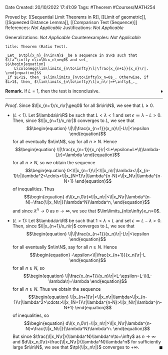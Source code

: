 <div class="topSpace"></div>

Date Created: 20/10/2022 17:41:09
Tags: #Theorem #Courses/MATH254

Proved by: [[Sequential Limit Theorems in R]], [[Limit of geometric]], [[Squeezed Distance Lemma]], [[Comparison Test (Sequence)]]
References: _Not Applicable_
Justifications: _Not Applicable_

Generalizations: _Not Applicable_
Counterexamples: _Not Applicable_

``` ad-Theorem
title: Theorem (Ratio Test).

_Let_ $\tpl{x_n}_{n\in\N}$ _be a sequence in $\R$ such that $\fa^\infty n\in\N:x_n\neq0$ and set_
$$\begin{equation}
    L\coloneqq\lim\limits_{n\to\infty}\l|\frac{x_{n+1}}{x_n}\r|.
\end{equation}$$
_If $L<1$, then_ $\lim\limits_{n\to\infty}x_n=0$_. Otherwise, if $L>1$, then_ $\lim\limits_{n\to\infty}\l|x_n\r|=+\infty$_._

```

**Remark.** If $L=1$, then the test is inconclusive.<span style="float:right;">$\blacklozenge$</span>

---

_Proof_. Since $\l|x_{n+1}/x_n\r|\geq0$ for all $n\in\N$, we see that $L\geq0$.
* ($L<1$). Let $\lambda\in\R$ be such that $L<\lambda<1$ and set $\epsilon\coloneqq\lambda-L>0$. Then, since $\l|x_{n+1}/x_n\r|$ converges to $L$, we see that
$$\begin{equation}
    \l|\l|\frac{x_{n+1}}{x_n}\r|-L\r|<\epsilon
\end{equation}$$
for all eventually $n\in\N$, say for all $n\geq N$. Hence
$$\begin{equation}
    \l|\frac{x_{n+1}}{x_n}\r|<L+\epsilon=L+\l(\lambda-L\r)=\lambda
\end{equation}$$
for all $n\geq N$, so we obtain the sequence
$$\begin{equation}
    0<\l|x_{n+1}\r|<\l|x_n\r|\lambda<\l|x_{n-1}\r|\lambda^2<\cdots<\l|x_{N+1}\r|\lambda^{n-N}<\l|x_N\r|\lambda^{n-N+1}
\end{equation}$$
of inequalities. Thus
$$\begin{equation}
    d\l(x_n,0\r)=\l|x_n\r|<\l|x_N\r|\lambda^{n-N}=\frac{\l|x_N\r|}{\lambda^N}\lambda^n,
\end{equation}$$
and since $\lambda^n\to0$ as $n\to\infty$, we see that $\lim\limits_{n\to\infty}x_n=0$.

* ($L>1$): Let $\lambda\in\R$ be such that $1<\lambda<L$ and set $\epsilon\coloneqq L-\lambda>0$. Then, since $\l|x_{n+1}/x_n\r|$ converges to $L$, we see that
$$\begin{equation}
    \l|\l|\frac{x_{n+1}}{x_n}\r|-L\r|<\epsilon
\end{equation}$$
for all eventually $n\in\N$, say for all $n\geq N$. Hence
$$\begin{equation}
    -\epsilon<\l|\frac{x_{n+1}}{x_n}\r|-L
\end{equation}$$
for all $n\geq N$, so
$$\begin{equation}
    \l|\frac{x_{n+1}}{x_n}\r|>L-\epsilon=L-\l(L-\lambda\r)=\lambda
\end{equation}$$
for all $n\geq N$. Thus we obtain the sequence
$$\begin{equation}
    \l|x_{n+1}\r|>\l|x_n\r|\lambda>\l|x_{n-1}\r|\lambda^2>\cdots>\l|x_{N+1}\r|\lambda^{n-N}>\l|x_N\r|\lambda^{n-N+1}
\end{equation}$$
of inequalities, so
$$\begin{equation}
    d\l(x_n,0\r)=\l|x_n\r|>\l|x_N\r|\lambda^{n-N}=\frac{\l|x_N\r|}{\lambda^N}\lambda^n.
\end{equation}$$
But since $\frac{\l|x_N\r|}{\lambda^N}\lambda^n\to+\infty$ as $n\to\infty$ and $d\l(x_n,0\r)>\frac{\l|x_N\r|}{\lambda^N}\lambda^n$ for sufficiently large $n\in\N$, we see that $\tpl{\l|x_n\r|}$ converges to $+\infty$.<span style="float:right;">$\blacksquare$</span>
